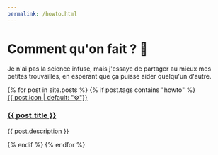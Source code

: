 ```yaml
---
permalink: /howto.html
---
```


# Comment qu'on fait ? 🤔

Je n'ai pas la science infuse, mais j'essaye de partager au mieux mes petites trouvailles, en espérant que ça puisse aider quelqu'un d'autre.

<div class="posts">
    {% for post in site.posts %}
        {% if post.tags contains "howto" %}
            <a href="{{ post.url }}">
                <div class="card">
                    <div class="thumbnailLimits">
                        <div class="thumbnail" style="background-color: {{ post.thumbnailColor | default: "#9ea7eb" }}">{{ post.icon | default: "⚙️"}}</div>
                    </div>
                    <div class="postInfo">
                        <h3>{{ post.title }}</h3>
                        <p>{{ post.description }}</p>
                    </div>
                </div>
            </a>
        {% endif %}
    {% endfor %}
</div>
